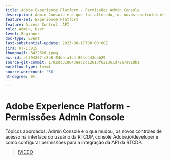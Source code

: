 ```yaml
---
title: Adobe Experience Platform - Permissões Admin Console
description: Admin Console e o que foi alterado, os novos controles de acesso na interface do usuário da RTCDP, console Adobe.io/developer e como configurar permissões para a integração da API da RTCDP.
feature-set: Experience Platform
feature: Access Control, API
role: Admin, User
level: Beginner
doc-type: Event
last-substantial-update: 2023-08-17T00:00:00Z
jira: KT-13815
thumbnail: 3422626.jpeg
exl-id: af394367-c8b8-44da-a1c4-864e443eab29
source-git-commit: 1792dc318643aec2c12613f621361d72a7a918b1
workflow-type: tm+mt
source-wordcount: '66'
ht-degree: 0%

---
```


# Adobe Experience Platform - Permissões Admin Console

Tópicos abordados: Admin Console e o que mudou, os novos controles de acesso na interface do usuário da RTCDP, console Adobe.io/developer e como configurar permissões para a integração da API da RTCDP.

>[!VIDEO](https://video.tv.adobe.com/v/3422626/?learn=on)
